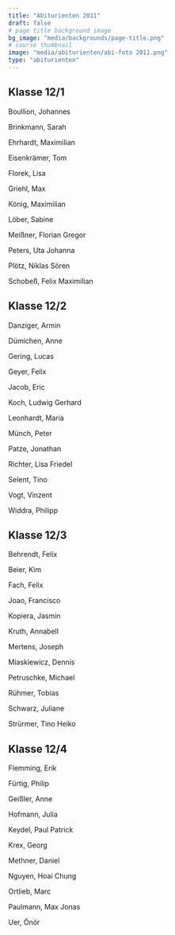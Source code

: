 ```yaml
---
title: "Abiturienten 2011"
draft: false
# page title background image
bg_image: "media/backgrounds/page-title.png"
# course thumbnail
image: "media/abiturienten/abi-foto 2011.png"
type: "abiturienten"
---
```


## Klasse 12/1

Boullion, Johannes

Brinkmann, Sarah

Ehrhardt, Maximilian

Eisenkrämer, Tom

Florek, Lisa

Griehl, Max

König, Maximilian

Löber, Sabine

Meißner, Florian Gregor

Peters, Uta Johanna

Plötz, Niklas Sören

Schobeß, Felix Maximilian

## Klasse 12/2

Danziger, Armin

Dümichen, Anne

Gering, Lucas

Geyer, Felix

Jacob, Eric

Koch, Ludwig Gerhard

Leonhardt, Maria

Münch, Peter

Patze, Jonathan

Richter, Lisa Friedel

Selent, Tino

Vogt, Vinzent

Widdra, Philipp

## Klasse 12/3

Behrendt, Felix

Beier, Kim

Fach, Felix

Joao, Francisco

Kopiera, Jasmin

Kruth, Annabell

Mertens, Joseph

Miaskiewicz, Dennis

Petruschke, Michael

Rühmer, Tobias

Schwarz, Juliane

Strürmer, Tino Heiko

## Klasse 12/4

Flemming, Erik

Fürtig, Philip

Geißler, Anne

Hofmann, Julia

Keydel, Paul Patrick

Krex, Georg

Methner, Daniel

Nguyen, Hoai Chung

Ortlieb, Marc

Paulmann, Max Jonas

Uer, Önör
